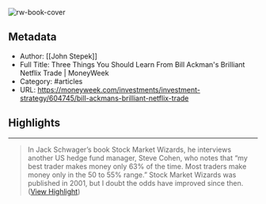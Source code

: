 ![rw-book-cover](https://readwise-assets.s3.amazonaws.com/static/images/article4.6bc1851654a0.png)

## Metadata
- Author: [[John Stepek]]
- Full Title: Three Things You Should Learn From Bill Ackman's Brilliant Netflix Trade | MoneyWeek
- Category: #articles
- URL: https://moneyweek.com/investments/investment-strategy/604745/bill-ackmans-brilliant-netflix-trade

## Highlights
***

> In Jack Schwager’s book Stock Market Wizards, he interviews another US hedge fund manager, Steve Cohen, who notes that “my best trader makes money only 63% of the time. Most traders make money only in the 50 to 55% range.” Stock Market Wizards was published in 2001, but I doubt the odds have improved since then. ([View Highlight](https://instapaper.com/read/1500950937/19369626))

